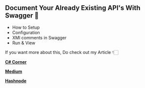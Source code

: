 ## Document Your Already Existing API's With Swagger 📔

- How to Setup
- Configuration
- XMl comments in Swagger
- Run & View

If you want more about this, Do check out my Article 👇🏻

[**C# Corner**](https://www.c-sharpcorner.com/article/document-your-already-existing-apis-with-swagger/ "C# Corner")


[**Medium**](https://medium.com/nerd-for-tech/document-your-existing-apis-with-open-api-specification-in-asp-net-core-a4a2bf1910d8 "Medium")


[**Hashnode**](https://jaykrishnareddy.hashnode.dev/document-your-existing-apis-with-open-api-specification-in-aspnet-core "Hashnode")



